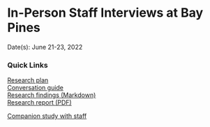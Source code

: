 # In-Person Staff Interviews at Bay Pines

Date(s): June 21-23, 2022

### Quick Links 

[Research plan]()<br>
[Conversation guide]()<br>
[Research findings (Markdown)](d)<br>
[Research report (PDF)]()<br>

[Companion study with staff]()
